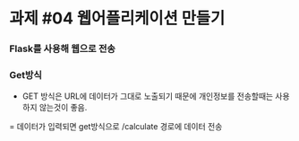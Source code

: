 # 과제 #04 웹어플리케이션 만들기

### Flask를 사용해 웹으로 전송

### Get방식 
- GET 방식은 URL에 데이터가 그대로 노출되기 때문에 개인정보를 전송할때는 사용하지 않는것이 좋음.

<form method="GET" action="/calculate">
= 데이터가 입력되면 get방식으로 /calculate 경로에 데이터 전송

